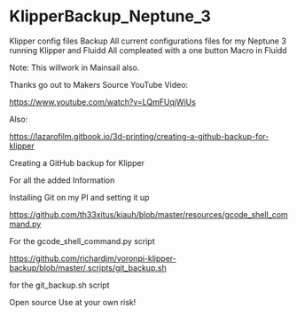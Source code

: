 # KlipperBackup_Neptune_3
Klipper config files Backup 
All current configurations files for my Neptune 3 running Klipper and Fluidd
All compleated with a one button Macro in Fluidd

Note:  This willwork in Mainsail also.

Thanks go out to Makers Source
YouTube Video:

https://www.youtube.com/watch?v=LQmFUqjWiUs

Also:

https://lazarofilm.gitbook.io/3d-printing/creating-a-github-backup-for-klipper

Creating a GitHub backup for Klipper

For all the added Information

Installing Git on my PI and setting it up

https://github.com/th33xitus/kiauh/blob/master/resources/gcode_shell_command.py

For the gcode_shell_command.py script

https://github.com/richardjm/voronpi-klipper-backup/blob/master/.scripts/git_backup.sh

for the git_backup.sh script


Open source Use at your own risk!
